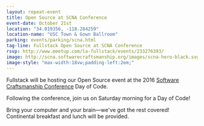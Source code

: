 ```yaml
---
layout: repeat-event
title: Open Source at SCNA Conference
event-date: October 21st
location: "34.019356, -118.284259"
location-name: "USC Town & Gown Ballroom"
parking: events/parking/scna.html
tag-line: Fullstack Open Source at SCNA Conference
rsvp: http://www.meetup.com/la-fullstack/events/233276393/
image: http://scna.softwarecraftsmanship.org/images/scna-hero-black.svg
image-style: "max-width:18vw;padding-left:2em;"
---
```


Fullstack will be hosting our Open Source event at the 2016 [Software Craftsmanship Conference][scna] Day of Code. 

Following the conference, join us on Saturday morning for a Day of Code!

Bring your computer and your brain—we've got the rest covered! Continental breakfast and lunch will be provided.

[scna]: http://scna.softwarecraftsmanship.org/
